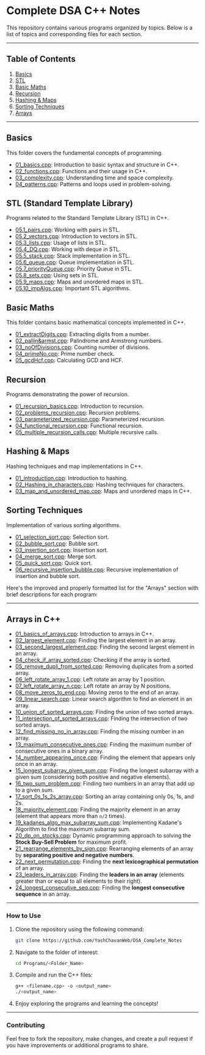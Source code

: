 # Complete DSA C++ Notes

This repository contains various programs organized by topics. Below is a list of topics and corresponding files for each section.

---

## Table of Contents

1. [Basics](#basics)
2. [STL](#stl)
3. [Basic Maths](#basic-maths)
4. [Recursion](#recursion)
5. [Hashing & Maps](#hashing--maps)
6. [Sorting Techniques](#sorting-techniques)
7. [Arrays](#arrays)

---

## Basics

This folder covers the fundamental concepts of programming.

- [01_basics.cpp](https://github.com/YashChavanWeb/DSA_Complete_Notes/blob/main/Programs/01_Basics/01_basics.cpp): Introduction to basic syntax and structure in C++.
- [02_functions.cpp](https://github.com/YashChavanWeb/DSA_Complete_Notes/blob/main/Programs/01_Basics/02_functions.cpp): Functions and their usage in C++.
- [03_complexity.cpp](https://github.com/YashChavanWeb/DSA_Complete_Notes/blob/main/Programs/01_Basics/03_complexity.cpp): Understanding time and space complexity.
- [04_patterns.cpp](https://github.com/YashChavanWeb/DSA_Complete_Notes/blob/main/Programs/01_Basics/04_patterns.cpp): Patterns and loops used in problem-solving.

## STL (Standard Template Library)

Programs related to the Standard Template Library (STL) in C++.

- [05.1_pairs.cpp](https://github.com/YashChavanWeb/DSA_Complete_Notes/blob/main/Programs/02_STL/05.1_pairs.cpp): Working with pairs in STL.
- [05.2_vectors.cpp](https://github.com/YashChavanWeb/DSA_Complete_Notes/blob/main/Programs/02_STL/05.2_vectors.cpp): Introduction to vectors in STL.
- [05.3_lists.cpp](https://github.com/YashChavanWeb/DSA_Complete_Notes/blob/main/Programs/02_STL/05.3_lists.cpp): Usage of lists in STL.
- [05.4_DQ.cpp](https://github.com/YashChavanWeb/DSA_Complete_Notes/blob/main/Programs/02_STL/05.4_DQ.cpp): Working with deque in STL.
- [05.5_stack.cpp](https://github.com/YashChavanWeb/DSA_Complete_Notes/blob/main/Programs/02_STL/05.5_stack.cpp): Stack implementation in STL.
- [05.6_queue.cpp](https://github.com/YashChavanWeb/DSA_Complete_Notes/blob/main/Programs/02_STL/05.6_queue.cpp): Queue implementation in STL.
- [05.7_priorityQueue.cpp](https://github.com/YashChavanWeb/DSA_Complete_Notes/blob/main/Programs/02_STL/05.7_priorityQueue.cpp): Priority Queue in STL.
- [05.8_sets.cpp](https://github.com/YashChavanWeb/DSA_Complete_Notes/blob/main/Programs/02_STL/05.8_sets.cpp): Using sets in STL.
- [05.9_maps.cpp](https://github.com/YashChavanWeb/DSA_Complete_Notes/blob/main/Programs/02_STL/05.9_maps.cpp): Maps and unordered maps in STL.
- [05.10_impAlgs.cpp](https://github.com/YashChavanWeb/DSA_Complete_Notes/blob/main/Programs/02_STL/05.10_impAlgs.cpp): Important STL algorithms.

## Basic Maths

This folder contains basic mathematical concepts implemented in C++.

- [01_extractDigits.cpp](https://github.com/YashChavanWeb/DSA_Complete_Notes/blob/main/Programs/03_BasicMaths/01_extractDigits.cpp): Extracting digits from a number.
- [02_pallin&armst.cpp](https://github.com/YashChavanWeb/DSA_Complete_Notes/blob/main/Programs/03_BasicMaths/02_pallin%26armst.cpp): Palindrome and Armstrong numbers.
- [03_noOfDivisions.cpp](https://github.com/YashChavanWeb/DSA_Complete_Notes/blob/main/Programs/03_BasicMaths/03_noOfDivisions.cpp): Counting number of divisions.
- [04_primeNo.cpp](https://github.com/YashChavanWeb/DSA_Complete_Notes/blob/main/Programs/03_BasicMaths/04_primeNo.cpp): Prime number check.
- [05_gcdHcf.cpp](https://github.com/YashChavanWeb/DSA_Complete_Notes/blob/main/Programs/03_BasicMaths/05_gcdHcf.cpp): Calculating GCD and HCF.

## Recursion

Programs demonstrating the power of recursion.

- [01_recursion_basics.cpp](https://github.com/YashChavanWeb/DSA_Complete_Notes/blob/main/Programs/04_Recursion/01_recursion_basics.cpp): Introduction to recursion.
- [02_problems_recursion.cpp](https://github.com/YashChavanWeb/DSA_Complete_Notes/blob/main/Programs/04_Recursion/02_problems_recursion.cpp): Recursion problems.
- [03_parameterized_recursion.cpp](https://github.com/YashChavanWeb/DSA_Complete_Notes/blob/main/Programs/04_Recursion/03_parameterized_recursion.cpp): Parameterized recursion.
- [04_functional_recursion.cpp](https://github.com/YashChavanWeb/DSA_Complete_Notes/blob/main/Programs/04_Recursion/04_functional_recursion.cpp): Functional recursion.
- [05_multiple_recursion_calls.cpp](https://github.com/YashChavanWeb/DSA_Complete_Notes/blob/main/Programs/04_Recursion/05_multiple_recursion_calls.cpp): Multiple recursive calls.

## Hashing & Maps

Hashing techniques and map implementations in C++.

- [01_introduction.cpp](https://github.com/YashChavanWeb/DSA_Complete_Notes/blob/main/Programs/05_Hashing_Maps/01_introduction.cpp): Introduction to hashing.
- [02_Hashing_in_characters.cpp](https://github.com/YashChavanWeb/DSA_Complete_Notes/blob/main/Programs/05_Hashing_Maps/02_Hashing_in_characters.cpp): Hashing techniques for characters.
- [03_map_and_unordered_map.cpp](https://github.com/YashChavanWeb/DSA_Complete_Notes/blob/main/Programs/05_Hashing_Maps/03_map_and_unordered_map.cpp): Maps and unordered maps in C++.

## Sorting Techniques

Implementation of various sorting algorithms.

- [01_selection_sort.cpp](https://github.com/YashChavanWeb/DSA_Complete_Notes/blob/main/Programs/06_Sorting_Techniques/01_selection_sort.cpp): Selection sort.
- [02_bubble_sort.cpp](https://github.com/YashChavanWeb/DSA_Complete_Notes/blob/main/Programs/06_Sorting_Techniques/02_bubble_sort.cpp): Bubble sort.
- [03_insertion_sort.cpp](https://github.com/YashChavanWeb/DSA_Complete_Notes/blob/main/Programs/06_Sorting_Techniques/03_insertion_sort.cpp): Insertion sort.
- [04_merge_sort.cpp](https://github.com/YashChavanWeb/DSA_Complete_Notes/blob/main/Programs/06_Sorting_Techniques/04_merge_sort.cpp): Merge sort.
- [05_quick_sort.cpp](https://github.com/YashChavanWeb/DSA_Complete_Notes/blob/main/Programs/06_Sorting_Techniques/05_quick_sort.cpp): Quick sort.
- [06_recursive_insertion_bubble.cpp](https://github.com/YashChavanWeb/DSA_Complete_Notes/blob/main/Programs/06_Sorting_Techniques/06_recursive_insertion_bubble.cpp): Recursive implementation of insertion and bubble sort.

Here's the improved and properly formatted list for the "Arrays" section with brief descriptions for each program:

---

## Arrays in C++

- [01_basics_of_arrays.cpp](https://github.com/YashChavanWeb/DSA_Complete_Notes/blob/main/Programs/07_Arrays/01_basics_of_arrays.cpp): Introduction to arrays in C++.
- [02_largest_element.cpp](https://github.com/YashChavanWeb/DSA_Complete_Notes/blob/main/Programs/07_Arrays/02_largest_element.cpp): Finding the largest element in an array.
- [03_second_largest_element.cpp](https://github.com/YashChavanWeb/DSA_Complete_Notes/blob/main/Programs/07_Arrays/03_second_largest_element.cpp): Finding the second largest element in an array.
- [04_check_if_array_sorted.cpp](https://github.com/YashChavanWeb/DSA_Complete_Notes/blob/main/Programs/07_Arrays/04_check_if_array_sorted.cpp): Checking if the array is sorted.
- [05_remove_dupli_from_sorted.cpp](https://github.com/YashChavanWeb/DSA_Complete_Notes/blob/main/Programs/07_Arrays/05_remove_dupli_from_sorted.cpp): Removing duplicates from a sorted array.
- [06_left_rotate_array_1.cpp](https://github.com/YashChavanWeb/DSA_Complete_Notes/blob/main/Programs/07_Arrays/06_left_rotate_array_1.cpp): Left rotate an array by 1 position.
- [07_left_rotate_array_n.cpp](https://github.com/YashChavanWeb/DSA_Complete_Notes/blob/main/Programs/07_Arrays/07_left_rotate_array_n.cpp): Left rotate an array by N positions.
- [08_move_zeros_to_end.cpp](https://github.com/YashChavanWeb/DSA_Complete_Notes/blob/main/Programs/07_Arrays/08_move_zeros_to_end.cpp): Moving zeros to the end of an array.
- [09_linear_search.cpp](https://github.com/YashChavanWeb/DSA_Complete_Notes/blob/main/Programs/07_Arrays/09_linear_search.cpp): Linear search algorithm to find an element in an array.
- [10_union_of_sorted_arrays.cpp](https://github.com/YashChavanWeb/DSA_Complete_Notes/blob/main/Programs/07_Arrays/10_union_of_sorted_arrays.cpp): Finding the union of two sorted arrays.
- [11_intersection_of_sorted_arrays.cpp](https://github.com/YashChavanWeb/DSA_Complete_Notes/blob/main/Programs/07_Arrays/11_intersection_of_sorted_arrays.cpp): Finding the intersection of two sorted arrays.
- [12_find_missing_no_in_array.cpp](https://github.com/YashChavanWeb/DSA_Complete_Notes/blob/main/Programs/07_Arrays/12_find_missing_no_in_array.cpp): Finding the missing number in an array.
- [13_maximum_consecutive_ones.cpp](https://github.com/YashChavanWeb/DSA_Complete_Notes/blob/main/Programs/07_Arrays/13_maximum_consecutive_ones.cpp): Finding the maximum number of consecutive ones in a binary array.
- [14_number_appearing_once.cpp](https://github.com/YashChavanWeb/DSA_Complete_Notes/blob/main/Programs/07_Arrays/14_number_appearing_once.cpp): Finding the element that appears only once in an array.
- [15_longest_subarray_given_sum.cpp](https://github.com/YashChavanWeb/DSA_Complete_Notes/blob/main/Programs/07_Arrays/15_longest_subarray_given_sum.cpp): Finding the longest subarray with a given sum (considering both positive and negative elements).
- [16_two_sum_problem.cpp](https://github.com/YashChavanWeb/DSA_Complete_Notes/blob/main/Programs/07_Arrays/16_two_sum_problem.cpp): Finding two numbers in an array that add up to a given sum.
- [17_sort_0s_1s_2s_array.cpp](https://github.com/YashChavanWeb/DSA_Complete_Notes/blob/main/Programs/07_Arrays/17_sort_0s_1s_2s_array.cpp): Sorting an array containing only 0s, 1s, and 2s.
- [18_majority_element.cpp](https://github.com/YashChavanWeb/DSA_Complete_Notes/blob/main/Programs/07_Arrays/18_majority_element.cpp): Finding the majority element in an array (element that appears more than `n/2` times).
- [19_kadanes_algo_max_subarray_sum.cpp](https://github.com/YashChavanWeb/DSA_Complete_Notes/blob/main/Programs/07_Arrays/19_kadanes_algo_max_subarray_sum.cpp): Implementing Kadane's Algorithm to find the maximum subarray sum.
- [20_dp_on_stocks.cpp](https://github.com/YashChavanWeb/DSA_Complete_Notes/blob/main/Programs/07_Arrays/20_dp_on_stocks.cpp): Dynamic programming approach to solving the **Stock Buy-Sell Problem** for maximum profit.
- [21_rearrange_elements_by_sign.cpp](https://github.com/YashChavanWeb/DSA_Complete_Notes/blob/main/Programs/07_Arrays/21_rearrange_elements_by_sign.cpp): Rearranging elements of an array by **separating positive and negative numbers**.
- [22_next_permutation.cpp](https://github.com/YashChavanWeb/DSA_Complete_Notes/blob/main/Programs/07_Arrays/22_next_permutation.cpp): Finding the **next lexicographical permutation** of an array.
- [23_leaders_in_array.cpp](https://github.com/YashChavanWeb/DSA_Complete_Notes/blob/main/Programs/07_Arrays/23_leaders_in_array.cpp): Finding the **leaders in an array** (elements greater than or equal to all elements to their right).
- [24_longest_consecutive_seq.cpp](https://github.com/YashChavanWeb/DSA_Complete_Notes/blob/main/Programs/07_Arrays/24_longest_consecutive_seq.cpp): Finding the **longest consecutive sequence** in an array.

---

### How to Use

1. Clone the repository using the following command:

   ```bash
   git clone https://github.com/YashChavanWeb/DSA_Complete_Notes
   ```

2. Navigate to the folder of interest:

   ```bash
   cd Programs/<Folder_Name>
   ```

3. Compile and run the C++ files:

   ```bash
   g++ <filename.cpp> -o <output_name>
   ./<output_name>
   ```

4. Enjoy exploring the programs and learning the concepts!

---

### Contributing

Feel free to fork the repository, make changes, and create a pull request if you have improvements or additional programs to share.
